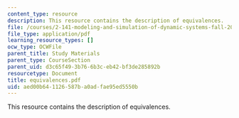 ```yaml
---
content_type: resource
description: This resource contains the description of equivalences.
file: /courses/2-141-modeling-and-simulation-of-dynamic-systems-fall-2006/aed00b641126587ba0adfae95ed5550b_equivalences.pdf
file_type: application/pdf
learning_resource_types: []
ocw_type: OCWFile
parent_title: Study Materials
parent_type: CourseSection
parent_uid: d3c65f49-3b76-6b3c-eb42-bf3de285892b
resourcetype: Document
title: equivalences.pdf
uid: aed00b64-1126-587b-a0ad-fae95ed5550b
---
```

This resource contains the description of equivalences.

